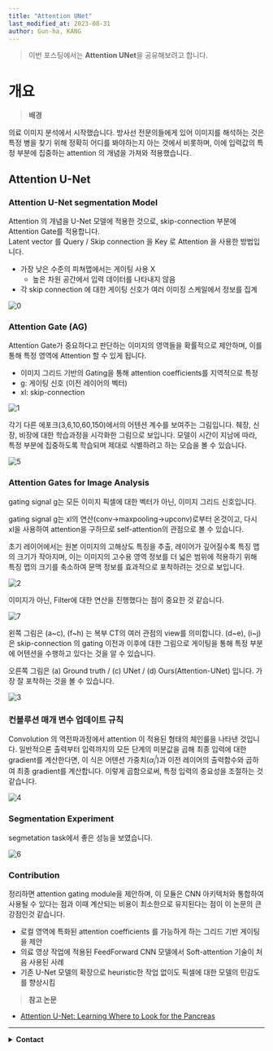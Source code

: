 ```yaml
---
title: "Attention UNet"
last_modified_at: 2023-08-31
author: Gun-ha, KANG
---
```

> 이번 포스팅에서는 **Attention UNet**을 공유해보려고 합니다.

# **개요**

> **배경**  

의료 이미지 분석에서 시작했습니다. 방사선 전문의들에게 있어 이미지를 해석하는 것은 특정 병을 찾기 위해 정확히 어디를 봐야하는지 아는 것에서 비롯하며, 이에 입력값의 특정 부분에 집중하는 attention 의 개념을 가져와 적용했습니다. 


## **Attention U-Net**

### **Attention U-Net segmentation Model**

Attention 의 개념을 U-Net 모델에 적용한 것으로, skip-connection 부분에 Attention Gate를 적용합니다.   
Latent vector 를 Query / Skip connection 을 Key 로 Attention 을 사용한 방법입니다.

* 가장 낮은 수준의 피쳐맵에서는 게이팅 사용 X
  + 높은 차원 공간에서 입력 데이터를 나타내지 않음
* 각 skip connection 에 대한 게이팅 신호가 여러 이미징 스케일에서 정보를 집계

![0](https://github.com/gunnha/epozen-dt.github.io/assets/92897860/4878d529-d6f7-4a5e-a51e-f609fd6cd907)


### **Attention Gate (AG)**

Attention Gate가 중요하다고 판단하는 이미지의 영역들을 확률적으로 제안하며, 이를 통해 특정 영역에 Attention 할 수 있게 됩니다.  

* 이미지 그리드 기반의 Gating을 통해 attention coefficients를 지역적으로 특정
* g: 게이팅 신호 (이전 레이어의 벡터)
* xl: skip-connection

![1](https://github.com/gunnha/epozen-dt.github.io/assets/92897860/4f7d2413-09be-432c-9893-9dbd0f24e812)

각기 다른 에포크(3,6,10,60,150)에서의 어텐션 계수를 보여주는 그림입니다. 췌장, 신장, 비장에 대한 학습과정을 시각화한 그림으로 보입니다. 모델이 시간이 지남에 따라, 특정 부분에 집중하도록 학습되며 제대로 식별하려고 하는 모습을 볼 수 있습니다.

![5](https://github.com/gunnha/epozen-dt.github.io/assets/92897860/1ac16f1c-af17-4d11-96f5-ab2d39d81c71)

### **Attention Gates for Image Analysis**

gating signal g는 모든 이미지 픽셀에 대한 벡터가 아닌, 이미지 그리드 신호입니다.

gating signal g는 xl의 연산(conv->maxpooling->upconv)로부터 온것이고, 다시 xl을 사용하여 attention을 구하므로 self-attention의 관점으로 볼 수 있습니다.

초기 레이어에서는 원본 이미지의 고해상도 특징을 추출, 레이어가 깊어질수록 특징 맵의 크기가 작아지며, 이는 이미지의 고수용 영역 정보를 더 넓은 범위에 적용하기 위해 특징 맵의 크기를 축소하여 문맥 정보를 효과적으로 포착하려는 것으로 보입니다.

![2](https://github.com/gunnha/epozen-dt.github.io/assets/92897860/5dbcfd81-eb4a-44ae-8ca9-80128ff0efc9)

이미지가 아닌, Filter에 대한 연산을 진행했다는 점이 중요한 것 같습니다.

![7](https://github.com/epozen-dt/epozen-dt.github.io/assets/92897860/4c49ad6f-2d4b-4f42-a278-d63124c112b1)

왼쪽 그림은  (a~c), (f~h) 는 복부 CT의 여러 관점의 view를 의미합니다. (d~e), (i~j)은 skip-connection 의 gating 이전과 이후에 대한 그림으로 게이팅을 통해 특정 부분에 어텐션을 수행하고 있다는 것을 알 수 있습니다.

오른쪽 그림은 (a) Ground truth / (c) UNet / (d) Ours(Attention-UNet) 입니다.
가장 잘 포착하는 것을 볼 수 있습니다.

![3](https://github.com/gunnha/epozen-dt.github.io/assets/92897860/de0f13e7-5113-4d0e-aa86-0249f5bd0362)


### **컨볼루션 매개 변수 업데이트 규칙**

Convolution 의 역전파과정에서 attention 이 적용된 형태의 체인룰을 나타낸 것입니다.
일반적으론 출력부터 입력까지의 모든 단계의 미분값을 곱해 최종 입력에 대한 gradient를 계산한다면, 이 식은 어텐션 가중치($\alpha_i^l$)과 이전 레이어의 출력함수와 곱하여 최종 gradient를 계산합니다. 이렇게 곱함으로써, 특정 입력의 중요성을 조절하는 것 같습니다.

![4](https://github.com/gunnha/epozen-dt.github.io/assets/92897860/41cbf534-b610-4bf9-8c58-70fcbd66fd92)


### **Segmentation Experiment**
  
segmetation task에서 좋은 성능을 보였습니다.

![6](https://github.com/gunnha/epozen-dt.github.io/assets/92897860/a89fb9f8-7c96-4d11-87cb-97107813df64)


### **Contribution**
  
정리하면 attention gating module을 제안하며, 이 모듈은 CNN 아키텍처와 통합하여 사용될 수 있다는 점과 이때 계산되는 비용이 최소한으로 유지된다는 점이 이 논문의 큰 강점인것 같습니다.

* 로컬 영역에 특화된 attention coefficients 를 가능하게 하는 그리드 기반 게이팅을 제안
* 의료 영상 작업에 적용된 FeedForward CNN 모델에서 Soft-attention 기술이 처음 사용된 사례
* 기존 U-Net 모델의 확장으로 heuristic한 작업 없이도 픽셀에 대한 모델의 민감도를 향상시킴





> **참고 논문**  

* [Attention U-Net: Learning Where to Look for the Pancreas](https://arxiv.org/abs/1804.03999)

---

<details>
  <summary><b>Contact</b></summary>

<b>Author. </b>KangGunha

<b>Email. </b>zxcvbnm9931@epozen.com

</details>
